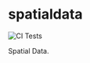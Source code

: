 # spatialdata

![CI Tests]

[CI Tests]: https://github.com/scverse/spatialdata/actions/workflows/tests.yml/badge.svg

Spatial Data.